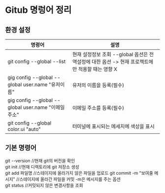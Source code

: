 # Gitub 명렁어 정리

## 환경 설정  
| 명령어 | 설명 |
|---------------|---------------|
|git config --global --list | 현재 설정정보 조회  --global 옵션은 전역설정에 대한 옵션 -> 현재 프로젝트에만 적용할 때는 영향 X|  
|gig config --global --global user.name "유저이름" | 유저의 이름을 등록(필수) |
|gig config --global --global user.name "이메일주소" | 이메일 주소를 등록(필수) |
|git config --global color.ui "auto" | 터미널에 표시되는 메세지에 색상을 표시 |


## 기본 명령어  
git --version //현재 git의 버전을 확인  
git init //현재 디렉토리에 git 저장소 생성  
git add 파일명 //스테이지에 올라가지 않은 파일을 업로드
git commit -m "보여줄 메시지" //스테이지에 올라간 파일을 커밋 -m은 메시지를 주는 옵션  
git status //커밋되지 않은 변경사항을 조회  
